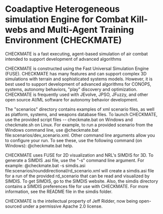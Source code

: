 # Coadaptive Heterogeneous simulation Engine for Combat Kill-webs and Multi-Agent Training Environment (CHECKMATE)
CHECKMATE is a fast executing, agent-based simulation of air combat intended to support development of advanced algorithms

CHECKMATE is constructed using the Fast Universal
Simulation Engine (FUSE). CHECKMATE has many features and can support complex 3D simulations
with terrain and sophisticated systems models. However, it is best used to support development of
advanced algorithms for CONOPS, systems, autonomy behaviors, "play" discovery and optimization. CHECKMATE
is frequently used with JEvolve, JPSO, JFuzzy, and other open source AI/ML software for
autonomy behavior development.

The "scenarios" directory contains examples of xml scenario files, as well as platform, systems, and weapons database files. 
To launch CHECKMATE, use the provided script files -- checkmate.bat on Windows and checkmate.sh on Linux. 
For example, to run a provided scenario from the Windows command line, use @checkmate.bat file:scenarios/dev_scenario.xml. 
Other command line arguments allow you to configure your run. To see these, use the following command (on Windows): @checkmate.bat help.

CHECKMATE uses FUSE for 2D visualization and NRL's SIMDIS for 3D. To generate a SIMDIS .asi file, 
use the "-s" command line argument. For example: @checkmate.bat -s simdis.asi file:scenarios/rounddirectional/rd_scenario.xml 
will create a simdis.asi file for a run of the provided rd_scenario that can be read and visualized by SIMDIS. 
To get SIMDIS, go to the SIMDIS website. Also, the simdis directory contains a SIMDIS preferences file for use with CHECKMATE. 
For more information, see the README file in the simdis folder.

CHECKMATE is the intellectual property of Jeff Ridder, now being open-sourced under a permissive Apache 2.0 license. 

